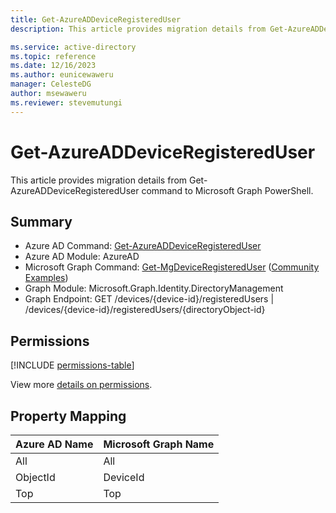 ```yaml
---
title: Get-AzureADDeviceRegisteredUser
description: This article provides migration details from Get-AzureADDeviceRegisteredUser command to Microsoft Graph PowerShell.

ms.service: active-directory
ms.topic: reference
ms.date: 12/16/2023
ms.author: eunicewaweru
manager: CelesteDG
author: msewaweru
ms.reviewer: stevemutungi
---
```


# Get-AzureADDeviceRegisteredUser

This article provides migration details from Get-AzureADDeviceRegisteredUser command to Microsoft Graph PowerShell.

## Summary

+ Azure AD Command: [Get-AzureADDeviceRegisteredUser](/powershell/module/azuread/get-azureaddeviceregistereduser)
+ Azure AD Module: AzureAD
+ Microsoft Graph Command: [Get-MgDeviceRegisteredUser](/powershell/module/microsoft.graph.identity.directorymanagement/get-mgdeviceregistereduser) ([Community Examples](https://github.com/orgs/msgraph/discussions?discussions_q=Get-MgDeviceRegisteredUser))
+ Graph Module: Microsoft.Graph.Identity.DirectoryManagement
+ Graph Endpoint:  GET /devices/{device-id}/registeredUsers | /devices/{device-id}/registeredUsers/{directoryObject-id}

## Permissions

[!INCLUDE [permissions-table](~/graphref/api-reference/v1.0/includes/permissions/device-list-registeredusers-permissions.md)]

View more [details on permissions](/graph/api/device-list-registeredusers#permissions).

## Property Mapping

|Azure AD Name|Microsoft Graph Name|
|---|---|
|All|All|
|ObjectId|DeviceId|
|Top|Top|